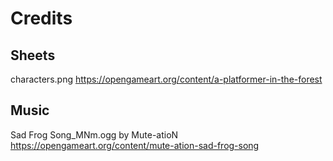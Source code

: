 # Credits

## Sheets
characters.png
https://opengameart.org/content/a-platformer-in-the-forest

## Music 
Sad Frog Song_MNm.ogg by Mute-atioN
https://opengameart.org/content/mute-ation-sad-frog-song